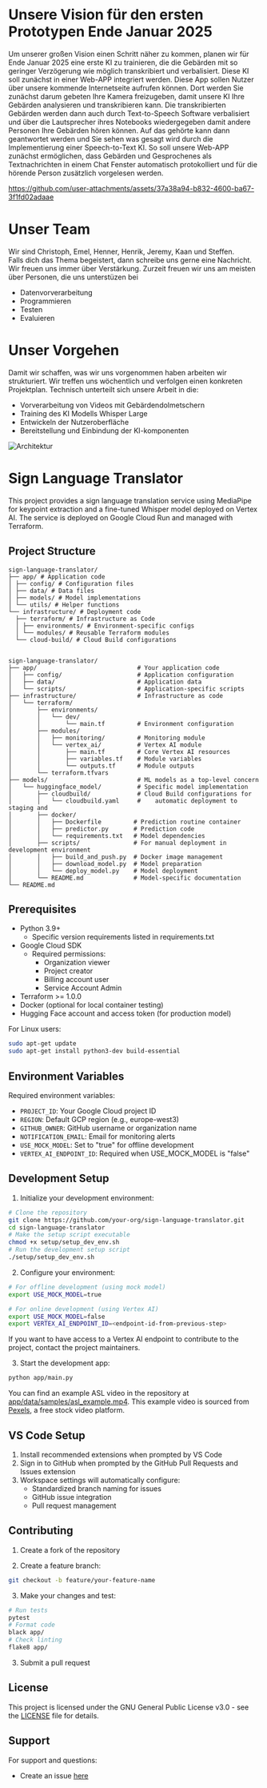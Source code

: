 # Unsere Vision für den ersten Prototypen Ende Januar 2025
Um unserer großen Vision einen Schritt näher zu kommen, planen wir für Ende Januar 2025 eine erste KI zu trainieren, die die Gebärden mit so geringer Verzögerung wie möglich transkribiert und verbalisiert. Diese KI soll zunächst in einer Web-APP integriert werden. Diese App sollen Nutzer über unsere kommende Internetseite aufrufen können. Dort werden Sie zunächst darum gebeten Ihre Kamera freizugeben, damit unsere KI Ihre Gebärden analysieren und transkribieren kann. Die transkribierten Gebärden werden dann auch durch Text-to-Speech Software verbalisiert und über die Lautsprecher ihres Notebooks wiedergegeben damit andere Personen Ihre Gebärden hören können. Auf das gehörte kann dann geantwortet werden und Sie sehen was gesagt wird durch die Implementierung einer Speech-to-Text KI. So soll unsere Web-APP zunächst ermöglichen, dass Gebärden und Gesprochenes als Textnachrichten in einem Chat Fenster automatisch protokolliert und für die hörende Person zusätzlich vorgelesen werden. 

https://github.com/user-attachments/assets/37a38a94-b832-4600-ba67-3f1fd02adaae

# Unser Team 
Wir sind Christoph, Emel, Henner, Henrik, Jeremy, Kaan und Steffen.  
Falls dich das Thema begeistert, dann schreibe uns gerne eine Nachricht. 
Wir freuen uns immer über Verstärkung. Zurzeit freuen wir uns am meisten über Personen, die uns unterstüzen bei
- Datenvorverarbeitung 
- Programmieren 
- Testen
- Evaluieren

# Unser Vorgehen
Damit wir schaffen, was wir uns vorgenommen haben arbeiten wir strukturiert. Wir treffen uns wöchentlich und verfolgen einen konkreten Projektplan.
Technisch unterteilt sich unsere Arbeit in die:
- Vorverarbeitung von Videos mit Gebärdendolmetschern
- Training des KI Modells Whisper Large
- Entwickeln der Nutzeroberfläche
- Bereitstellung und Einbindung der KI-komponenten 

![Architektur](https://github.com/user-attachments/assets/2851d597-3c30-4470-becf-4284fbbecd98)


# Sign Language Translator

This project provides a sign language translation service using MediaPipe for keypoint extraction and a fine-tuned Whisper model deployed on Vertex AI. The service is deployed on Google Cloud Run and managed with Terraform.

## Project Structure

```
sign-language-translator/
├── app/ # Application code
│ ├── config/ # Configuration files
│ ├── data/ # Data files
│ ├── models/ # Model implementations
│ └── utils/ # Helper functions
└── infrastructure/ # Deployment code
  ├── terraform/ # Infrastructure as Code
  │ ├── environments/ # Environment-specific configs
  │ └── modules/ # Reusable Terraform modules
  └── cloud-build/ # Cloud Build configurations


sign-language-translator/
├── app/                            # Your application code
│   ├── config/                     # Application configuration
│   ├── data/                       # Application data
│   └── scripts/                    # Application-specific scripts
├── infrastructure/                 # Infrastructure as code
│   └── terraform/
│       ├── environments/
│       │   └── dev/
│       │       └── main.tf         # Environment configuration
│       ├── modules/
│       │   ├── monitoring/         # Monitoring module
│       │   └── vertex_ai/          # Vertex AI module
│       │       ├── main.tf         # Core Vertex AI resources
│       │       ├── variables.tf    # Module variables
│       │       └── outputs.tf      # Module outputs
│       └── terraform.tfvars
├── models/                         # ML models as a top-level concern
│   └── huggingface_model/          # Specific model implementation
│       ├── cloudbuild/             # Cloud Build configurations for
│       │   └── cloudbuild.yaml     #    automatic deployment to staging and
│       ├── docker/
│       │   ├── Dockerfile         # Prediction routine container
│       │   ├── predictor.py       # Prediction code
│       │   └── requirements.txt   # Model dependencies
│       ├── scripts/               # For manual deployment in development environment
│       │   ├── build_and_push.py  # Docker image management
│       │   ├── download_model.py  # Model preparation
│       │   └── deploy_model.py    # Model deployment
│       └── README.md              # Model-specific documentation
└── README.md
```

## Prerequisites

- Python 3.9+
  - Specific version requirements listed in requirements.txt
- Google Cloud SDK
  - Required permissions:
    - Organization viewer
    - Project creator
    - Billing account user
    - Service Account Admin
- Terraform >= 1.0.0
- Docker (optional for local container testing)
- Hugging Face account and access token (for production model)

For Linux users:

```bash
sudo apt-get update
sudo apt-get install python3-dev build-essential
```

## Environment Variables

Required environment variables:

- `PROJECT_ID`: Your Google Cloud project ID
- `REGION`: Default GCP region (e.g., europe-west3)
- `GITHUB_OWNER`: GitHub username or organization name
- `NOTIFICATION_EMAIL`: Email for monitoring alerts
- `USE_MOCK_MODEL`: Set to "true" for offline development
- `VERTEX_AI_ENDPOINT_ID`: Required when USE_MOCK_MODEL is "false"

## Development Setup

1. Initialize your development environment:

```bash
# Clone the repository
git clone https://github.com/your-org/sign-language-translator.git
cd sign-language-translator
# Make the setup script executable
chmod +x setup/setup_dev_env.sh
# Run the development setup script
./setup/setup_dev_env.sh
```

2. Configure your environment:

```bash
# For offline development (using mock model)
export USE_MOCK_MODEL=true

# For online development (using Vertex AI)
export USE_MOCK_MODEL=false
export VERTEX_AI_ENDPOINT_ID=<endpoint-id-from-previous-step>
```

If you want to have access to a Vertex AI endpoint to contribute to the project, contact the project maintainers.

3. Start the development app:

```bash
python app/main.py
```

You can find an example ASL video in the repository at [app/data/samples/asl_example.mp4](https://github.com/opencampus-sh/sign-language-translator/blob/main/app/data/samples/asl_example.mp4). This example video is sourced from [Pexels](https://www.pexels.com/search/videos/sign%20language/), a free stock video platform.

## VS Code Setup

1. Install recommended extensions when prompted by VS Code
2. Sign in to GitHub when prompted by the GitHub Pull Requests and Issues extension
3. Workspace settings will automatically configure:
   - Standardized branch naming for issues
   - GitHub issue integration
   - Pull request management

## Contributing

1. Create a fork of the repository

2. Create a feature branch:

```bash
git checkout -b feature/your-feature-name
```

3. Make your changes and test:

```bash
# Run tests
pytest
# Format code
black app/
# Check linting
flake8 app/
```

3. Submit a pull request

## License

This project is licensed under the GNU General Public License v3.0 - see the [LICENSE](LICENSE) file for details.

## Support

For support and questions:

- Create an issue [here](https://github.com/opencampus-sh/sign-language-translator/issues)
